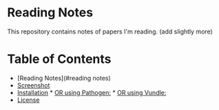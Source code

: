 # Reading Notes

This repository contains notes of papers I'm reading. (add slightly more)

Table of Contents
=================

  * [Reading Notes](#reading notes)
  * [Screenshot](#screenshot)
  * [Installation](#installation)
        * [OR using Pathogen:](#or-using-pathogen)
        * [OR using Vundle:](#or-using-vundle)
  * [License](#license)
